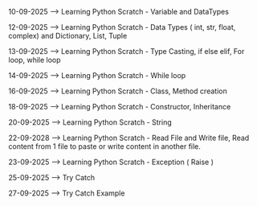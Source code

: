 10-09-2025 --> Learning Python Scratch - Variable and DataTypes

12-09-2025 --> Learning Python Scratch - Data Types ( int, str, float, complex) and Dictionary, List, Tuple

13-09-2025 --> Learning Python Scratch - Type Casting, if else elif, For loop, while loop

14-09-2025 --> Learning Python Scratch - While loop

16-09-2025  --> Learning Python Scratch - Class, Method creation

18-09-2025  --> Learning Python Scratch - Constructor, Inheritance

20-09-2025  --> Learning Python Scratch - String

22-09-2028  --> Learning Python Scratch - Read File and Write file, Read content from 1 file to paste or write content in another file.

23-09-2025  --> Learning Python Scratch - Exception ( Raise )

25-09-2025 --> Try Catch

27-09-2025  --> Try Catch Example
